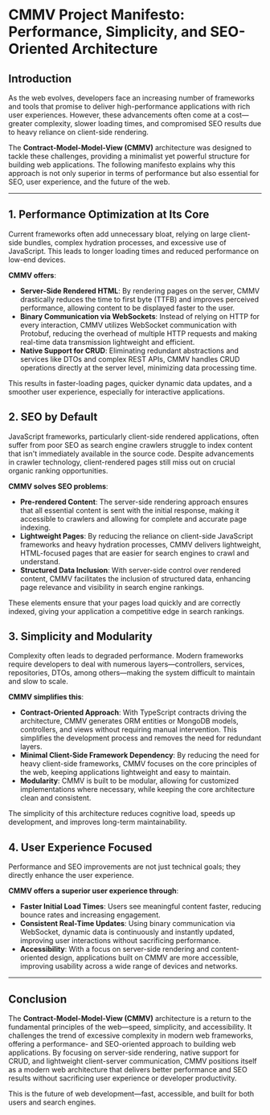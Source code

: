 # CMMV Project Manifesto: Performance, Simplicity, and SEO-Oriented Architecture

## Introduction

As the web evolves, developers face an increasing number of frameworks and tools that promise to deliver high-performance applications with rich user experiences. However, these advancements often come at a cost—greater complexity, slower loading times, and compromised SEO results due to heavy reliance on client-side rendering.

The **Contract-Model-Model-View (CMMV)** architecture was designed to tackle these challenges, providing a minimalist yet powerful structure for building web applications. The following manifesto explains why this approach is not only superior in terms of performance but also essential for SEO, user experience, and the future of the web.

---

## 1. Performance Optimization at Its Core

Current frameworks often add unnecessary bloat, relying on large client-side bundles, complex hydration processes, and excessive use of JavaScript. This leads to longer loading times and reduced performance on low-end devices.

**CMMV offers**:
- **Server-Side Rendered HTML**: By rendering pages on the server, CMMV drastically reduces the time to first byte (TTFB) and improves perceived performance, allowing content to be displayed faster to the user.
- **Binary Communication via WebSockets**: Instead of relying on HTTP for every interaction, CMMV utilizes WebSocket communication with Protobuf, reducing the overhead of multiple HTTP requests and making real-time data transmission lightweight and efficient.
- **Native Support for CRUD**: Eliminating redundant abstractions and services like DTOs and complex REST APIs, CMMV handles CRUD operations directly at the server level, minimizing data processing time.

This results in faster-loading pages, quicker dynamic data updates, and a smoother user experience, especially for interactive applications.

## 2. SEO by Default

JavaScript frameworks, particularly client-side rendered applications, often suffer from poor SEO as search engine crawlers struggle to index content that isn't immediately available in the source code. Despite advancements in crawler technology, client-rendered pages still miss out on crucial organic ranking opportunities.

**CMMV solves SEO problems**:
- **Pre-rendered Content**: The server-side rendering approach ensures that all essential content is sent with the initial response, making it accessible to crawlers and allowing for complete and accurate page indexing.
- **Lightweight Pages**: By reducing the reliance on client-side JavaScript frameworks and heavy hydration processes, CMMV delivers lightweight, HTML-focused pages that are easier for search engines to crawl and understand.
- **Structured Data Inclusion**: With server-side control over rendered content, CMMV facilitates the inclusion of structured data, enhancing page relevance and visibility in search engine rankings.

These elements ensure that your pages load quickly and are correctly indexed, giving your application a competitive edge in search rankings.

## 3. Simplicity and Modularity

Complexity often leads to degraded performance. Modern frameworks require developers to deal with numerous layers—controllers, services, repositories, DTOs, among others—making the system difficult to maintain and slow to scale.

**CMMV simplifies this**:
- **Contract-Oriented Approach**: With TypeScript contracts driving the architecture, CMMV generates ORM entities or MongoDB models, controllers, and views without requiring manual intervention. This simplifies the development process and removes the need for redundant layers.
- **Minimal Client-Side Framework Dependency**: By reducing the need for heavy client-side frameworks, CMMV focuses on the core principles of the web, keeping applications lightweight and easy to maintain.
- **Modularity**: CMMV is built to be modular, allowing for customized implementations where necessary, while keeping the core architecture clean and consistent.

The simplicity of this architecture reduces cognitive load, speeds up development, and improves long-term maintainability.

## 4. User Experience Focused

Performance and SEO improvements are not just technical goals; they directly enhance the user experience.

**CMMV offers a superior user experience through**:
- **Faster Initial Load Times**: Users see meaningful content faster, reducing bounce rates and increasing engagement.
- **Consistent Real-Time Updates**: Using binary communication via WebSocket, dynamic data is continuously and instantly updated, improving user interactions without sacrificing performance.
- **Accessibility**: With a focus on server-side rendering and content-oriented design, applications built on CMMV are more accessible, improving usability across a wide range of devices and networks.

---

## Conclusion

The **Contract-Model-Model-View (CMMV)** architecture is a return to the fundamental principles of the web—speed, simplicity, and accessibility. It challenges the trend of excessive complexity in modern web frameworks, offering a performance- and SEO-oriented approach to building web applications. By focusing on server-side rendering, native support for CRUD, and lightweight client-server communication, CMMV positions itself as a modern web architecture that delivers better performance and SEO results without sacrificing user experience or developer productivity.

This is the future of web development—fast, accessible, and built for both users and search engines.
